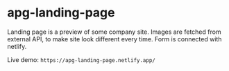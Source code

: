 # apg-landing-page

Landing page is a preview of some company site. 
Images are fetched from external API, to make site look different every time.
Form is connected with netlify.

Live demo: `https://apg-landing-page.netlify.app/`
